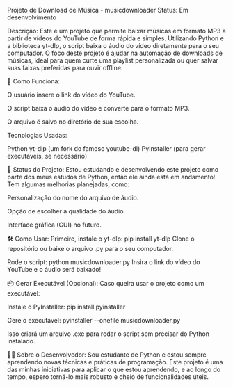Projeto de Download de Música - musicdownloader
Status: Em desenvolvimento

Descrição:
Este é um projeto que permite baixar músicas em formato MP3 a partir de vídeos do YouTube de forma rápida e simples. Utilizando Python e a biblioteca yt-dlp, o script baixa o áudio do vídeo diretamente para o seu computador. O foco deste projeto é ajudar na automação de downloads de músicas, ideal para quem curte uma playlist personalizada ou quer salvar suas faixas preferidas para ouvir offline.

🚀 Como Funciona:

O usuário insere o link do vídeo do YouTube.

O script baixa o áudio do vídeo e converte para o formato MP3.

O arquivo é salvo no diretório de sua escolha.

Tecnologias Usadas:

Python
yt-dlp (um fork do famoso youtube-dl)
PyInstaller (para gerar executáveis, se necessário)

🚧 Status do Projeto:
Estou estudando e desenvolvendo este projeto como parte dos meus estudos de Python, então ele ainda está em andamento! Tem algumas melhorias planejadas, como:

Personalização do nome do arquivo de áudio.

Opção de escolher a qualidade do áudio.

Interface gráfica (GUI) no futuro.

🛠️ Como Usar:
Primeiro, instale o yt-dlp:
pip install yt-dlp
Clone o repositório ou baixe o arquivo .py para o seu computador.

Rode o script:
python musicdownloader.py
Insira o link do vídeo do YouTube e o áudio será baixado!

📦 Gerar Executável (Opcional):
Caso queira usar o projeto como um executável:

Instale o PyInstaller:
pip install pyinstaller

Gere o executável:
pyinstaller --onefile musicdownloader.py

Isso criará um arquivo .exe para rodar o script sem precisar do Python instalado.

👨‍💻 Sobre o Desenvolvedor:
Sou estudante de Python e estou sempre aprendendo novas técnicas e práticas de programação. Este projeto é uma das minhas iniciativas para aplicar o que estou aprendendo, e ao longo do tempo, espero torná-lo mais robusto e cheio de funcionalidades úteis.
